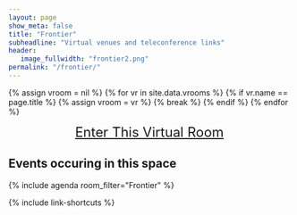 ```yaml
---
layout: page
show_meta: false
title: "Frontier"
subheadline: "Virtual venues and teleconference links"
header:
   image_fullwidth: "frontier2.png"
permalink: "/frontier/"
---
```

{% assign vroom = nil %}
{% for vr in site.data.vrooms %}
  {% if vr.name == page.title %}
    {% assign vroom = vr %}
    {% break %}
  {% endif %}
{% endfor %}

<center style="font-size:24px"><a href="{{vroom.zoom_link}}">Enter This Virtual Room</a></center>

## Events occuring in this space

{% include agenda room_filter="Frontier" %}

{% include link-shortcuts %}
